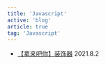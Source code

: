 ```yaml
---
title: 'Javascript'
active: 'blog'
article: true
tag: 'Javascript'
---
```

- [【拿来吧你】装饰器](./libs/decorator) 2021.8.2
